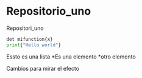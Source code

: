 # Repositorio_uno

Repositori_uno

```python
det mifunction{x}
print{"Hello world"}
```

Essto es una lista
*Es una elemento
*otro elemento

Cambios para mirar el efecto
